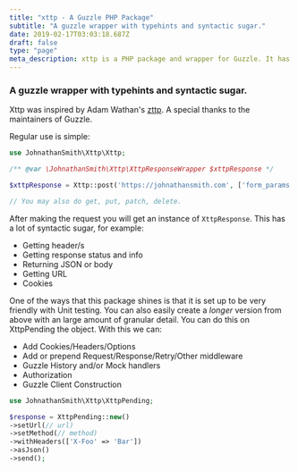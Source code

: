 ```yaml
---
title: "xttp - A Guzzle PHP Package"
subtitle: "A guzzle wrapper with typehints and syntactic sugar."
date: 2019-02-17T03:03:18.687Z
draft: false
type: "page"
meta_description: xttp is a PHP package and wrapper for Guzzle. It has allows for easier request and response manipulation as well as testing capabilities.
---
```


### A guzzle wrapper with typehints and syntactic sugar. 

Xttp was inspired by Adam Wathan's [zttp](https://github.com/kitetail/zttp). A special thanks to the maintainers of Guzzle.


Regular use is simple:
```php
use JohnathanSmith\Xttp\Xttp;

/** @var \JohnathanSmith\Xttp\XttpResponseWrapper $xttpResponse */

$xttpResponse = Xttp::post('https://johnathansmith.com', ['form_params' => ['foo' => 'bar'], 'headers' => ['Content-Type' => 'application/x-www-form-urlencoded']]);

// You may also do get, put, patch, delete.
```

After making the request you will get an instance of `XttpResponse`. This
has a lot of syntactic sugar, for example:
- Getting header/s
- Getting response status and info
- Returning JSON or body
- Getting URL
- Cookies

One of the ways that this package shines
is that it is set up to be very friendly
with Unit testing. You can also easily
create a _longer_ version from above with an large amount of granular detail. You can do this on XttpPending the object. With this we can:
- Add Cookies/Headers/Options
- Add or prepend Request/Response/Retry/Other middleware
- Guzzle History and/or Mock handlers
- Authorization
- Guzzle Client Construction

```php
use JohnathanSmith\Xttp\XttpPending;

$response = XttpPending::new()
->setUrl(// url)
->setMethod(// method)
->withHeaders(['X-Foo' => 'Bar'])
->asJson()
->send();
```


